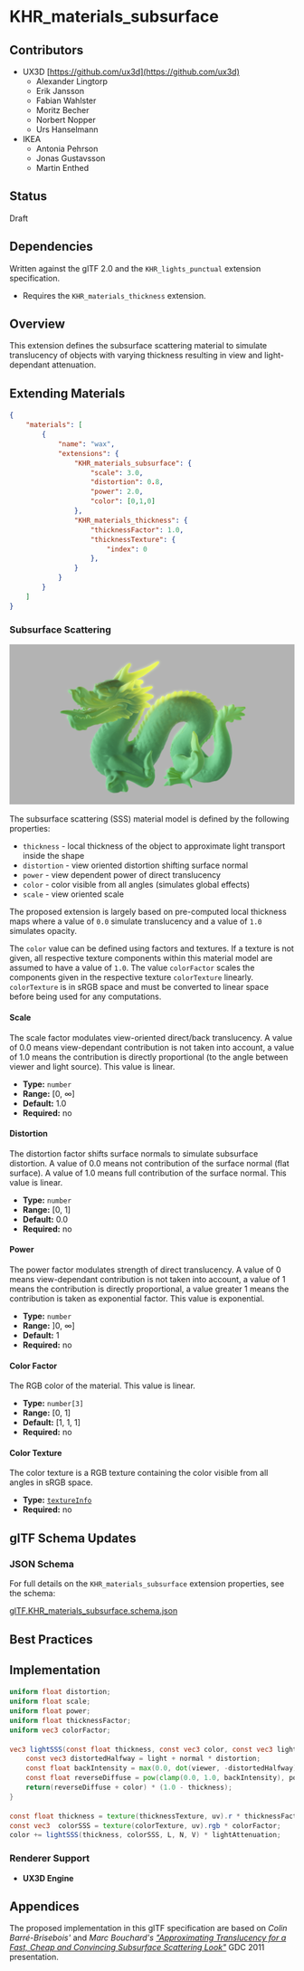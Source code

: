 ﻿# KHR_materials_subsurface

## Contributors

* UX3D [https://github.com/ux3d](https://github.com/ux3d)
  * Alexander Lingtorp
  * Erik Jansson
  * Fabian Wahlster
  * Moritz Becher
  * Norbert Nopper
  * Urs Hanselmann
* IKEA
  * Antonia Pehrson
  * Jonas Gustavsson
  * Martin Enthed

## Status

Draft

## Dependencies

Written against the glTF 2.0 and the `KHR_lights_punctual` extension specification.

* Requires the `KHR_materials_thickness` extension.

## Overview

This extension defines the subsurface scattering material to simulate translucency of objects with varying thickness resulting in view and light-dependant attenuation.

## Extending Materials

```json
{
    "materials": [
        {
            "name": "wax",
            "extensions": {
                "KHR_materials_subsurface": {
                    "scale": 3.0,
                    "distortion": 0.8,
                    "power": 2.0,
                    "color": [0,1,0]
                },
                "KHR_materials_thickness": {
                    "thicknessFactor": 1.0,
                    "thicknessTexture": {
                        "index": 0
                    },
                }
            }
        }
    ]
}
```

### Subsurface Scattering

<p align="center">
<img src="figures/dragon.png"/>
</p>

The subsurface scattering (SSS) material model is defined by the following properties:

* `thickness` - local thickness of the object to approximate light transport inside the shape
* `distortion` - view oriented distortion shifting surface normal
* `power` - view dependent power of direct translucency
* `color` - color visible from all angles (simulates global effects)
* `scale` - view oriented scale

The proposed extension is largely based on pre-computed local thickness maps where a value of `0.0` simulate translucency and a value of `1.0` simulates opacity.

The `color` value can be defined using factors and textures. If a texture is not given, all respective texture components within this material model are assumed to have a value of `1.0`. The value `colorFactor` scales the components given in the respective texture `colorTexture` linearly. `colorTexture` is in sRGB space and must be converted to linear space before being used for any computations.

#### Scale

The scale factor modulates view-oriented direct/back translucency. A value of 0.0 means view-dependant contribution is not taken into account, a value of 1.0 means the contribution is directly proportional (to the angle between viewer and light source). This value is linear.

* **Type:** `number`
* **Range:** [0, ∞]
* **Default:** 1.0
* **Required:** no

#### Distortion

The distortion factor shifts surface normals to simulate subsurface distortion. A value of 0.0 means not contribution of the surface normal (flat surface). A value of 1.0 means full contribution of the surface normal. This value is linear.

* **Type:** `number`
* **Range:** [0, 1]
* **Default:** 0.0
* **Required:** no

#### Power

The power factor modulates strength of direct translucency. A value of 0 means view-dependant contribution is not taken into account, a value of 1 means the contribution is directly proportional, a value greater 1 means the contribution is taken as exponential factor. This value is exponential.

* **Type:** `number`
* **Range:** ]0, ∞]
* **Default:** 1
* **Required:** no

#### Color Factor

The RGB color of the material. This value is linear.

* **Type:** `number[3]`
* **Range:** [0, 1]
* **Default:** [1, 1, 1]
* **Required:** no

#### Color Texture

The color texture is a RGB texture containing the color visible from all angles in sRGB space.

* **Type:** [`textureInfo`](https://github.com/KhronosGroup/glTF/blob/master/specification/2.0/README.md#reference-textureInfo)
* **Required:** no

## glTF Schema Updates

### JSON Schema

For full details on the `KHR_materials_subsurface` extension properties, see the schema:

[glTF.KHR_materials_subsurface.schema.json](schema/glTF.KHR_materials_subsurface.schema.json)

## Best Practices

## Implementation

```glsl
uniform float distortion;
uniform float scale;
uniform float power;
uniform float thicknessFactor;
uniform vec3 colorFactor;

vec3 lightSSS(const float thickness, const vec3 color, const vec3 light, const vec3 normal, const vec3 viewer) {
    const vec3 distortedHalfway = light + normal * distortion;
    const float backIntensity = max(0.0, dot(viewer, -distortedHalfway));
    const float reverseDiffuse = pow(clamp(0.0, 1.0, backIntensity), power) * scale;
    return(reverseDiffuse + color) * (1.0 - thickness);
}

const float thickness = texture(thicknessTexture, uv).r * thicknessFactor;
const vec3  colorSSS = texture(colorTexture, uv).rgb * colorFactor;
color += lightSSS(thickness, colorSSS, L, N, V) * lightAttenuation;
```

### Renderer Support

* **UX3D Engine**

## Appendices

The proposed implementation in this glTF specification are based on *Colin Barré-Brisebois'* and *Marc Bouchard's* [*"Approximating Translucency for a Fast, Cheap and Convincing Subsurface Scattering Look"*](https://www.ea.com/frostbite/news/approximating-translucency-for-a-fast-cheap-and-convincing-subsurface-scattering-look) GDC 2011 presentation.
